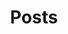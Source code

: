 ---
title: "Posts"
permalink: /posts/
layout: posts
author_profile: true
entries_layout: list
show_excerpts: true
type: date
entries: monthly
---
